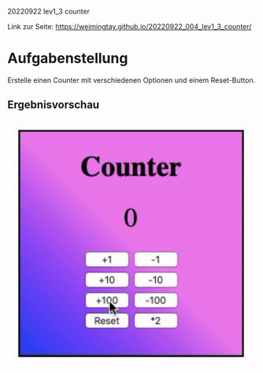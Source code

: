 20220922 lev1_3 counter

Link zur Seite: https://weimingtay.github.io/20220922_004_lev1_3_counter/

# Aufgabenstellung
Erstelle einen Counter mit verschiedenen Optionen und einem Reset-Button.

## Ergebnisvorschau

![](assets/img/Bildschirmfoto%202022-09-27%20um%2014.33.40.png)